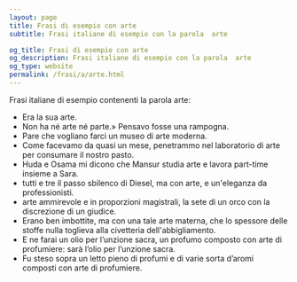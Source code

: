 ```yaml
---
layout: page
title: Frasi di esempio con arte 
subtitle: Frasi italiane di esempio con la parola  arte

og_title: Frasi di esempio con arte 
og_description: Frasi italiane di esempio con la parola  arte
og_type: website
permalink: /frasi/a/arte.html
---
```


Frasi italiane di esempio contenenti la parola arte:


- Era la sua arte.
- Non ha né arte né parte.» Pensavo fosse una rampogna.
- Pare che vogliano farci un museo di arte moderna.
- Come facevamo da quasi un mese, penetrammo nel laboratorio di arte per consumare il nostro pasto.
- Huda e Osama mi dicono che Mansur studia arte e lavora part-time insieme a Sara.
- tutti e tre il passo sbilenco di Diesel, ma con arte, e un'eleganza da professionisti.
- arte ammirevole e in proporzioni magistrali, la sete di un orco con la discrezione di un giudice.
- Erano ben imbottite, ma con una tale arte materna, che lo spessore delle stoffe nulla toglieva alla civetteria dell'abbigliamento.
- E ne farai un olio per l’unzione sacra, un profumo composto con arte di profumiere: sarà l’olio per l’unzione sacra.
- Fu steso sopra un letto pieno di profumi e di varie sorta d’aromi composti con arte di profumiere.
